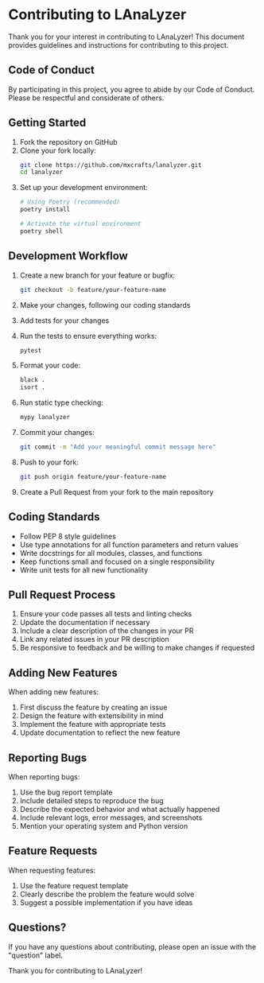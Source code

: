 # Contributing to LAnaLyzer

Thank you for your interest in contributing to LAnaLyzer! This document provides guidelines and instructions for contributing to this project.

## Code of Conduct

By participating in this project, you agree to abide by our Code of Conduct. Please be respectful and considerate of others.

## Getting Started

1. Fork the repository on GitHub
2. Clone your fork locally:
   ```bash
   git clone https://github.com/mxcrafts/lanalyzer.git
   cd lanalyzer
   ```
3. Set up your development environment:
   ```bash
   # Using Poetry (recommended)
   poetry install
   
   # Activate the virtual environment
   poetry shell
   ```

## Development Workflow

1. Create a new branch for your feature or bugfix:
   ```bash
   git checkout -b feature/your-feature-name
   ```

2. Make your changes, following our coding standards

3. Add tests for your changes

4. Run the tests to ensure everything works:
   ```bash
   pytest
   ```

5. Format your code:
   ```bash
   black .
   isort .
   ```

6. Run static type checking:
   ```bash
   mypy lanalyzer
   ```

7. Commit your changes:
   ```bash
   git commit -m "Add your meaningful commit message here"
   ```

8. Push to your fork:
   ```bash
   git push origin feature/your-feature-name
   ```

9. Create a Pull Request from your fork to the main repository

## Coding Standards

- Follow PEP 8 style guidelines
- Use type annotations for all function parameters and return values
- Write docstrings for all modules, classes, and functions
- Keep functions small and focused on a single responsibility
- Write unit tests for all new functionality

## Pull Request Process

1. Ensure your code passes all tests and linting checks
2. Update the documentation if necessary
3. Include a clear description of the changes in your PR
4. Link any related issues in your PR description
5. Be responsive to feedback and be willing to make changes if requested

## Adding New Features

When adding new features:

1. First discuss the feature by creating an issue
2. Design the feature with extensibility in mind
3. Implement the feature with appropriate tests
4. Update documentation to reflect the new feature

## Reporting Bugs

When reporting bugs:

1. Use the bug report template
2. Include detailed steps to reproduce the bug
3. Describe the expected behavior and what actually happened
4. Include relevant logs, error messages, and screenshots
5. Mention your operating system and Python version

## Feature Requests

When requesting features:

1. Use the feature request template
2. Clearly describe the problem the feature would solve
3. Suggest a possible implementation if you have ideas

## Questions?

If you have any questions about contributing, please open an issue with the "question" label.

Thank you for contributing to LAnaLyzer! 